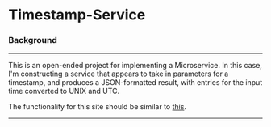 # Timestamp-Service

### Background

---

This is an open-ended project for implementing a Microservice. In this case, I'm constructing a service that appears to take in parameters
for a timestamp, and produces a JSON-formatted result, with entries for the input time converted to UNIX and UTC.

The functionality for this site should be similar to [this](https://timestamp-microservice.freecodecamp.rocks/).

---
